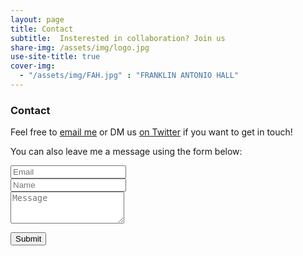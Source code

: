 ```yaml
---
layout: page
title: Contact 
subtitle:  Insterested in collaboration? Join us
share-img: /assets/img/logo.jpg
use-site-title: true
cover-img:
  - "/assets/img/FAH.jpg" : "FRANKLIN ANTONIO HALL"
---
```


<div id="contactme-section">
<h3 id="contact">Contact</h3>
<p>Feel free to <a href="mailto:maoi@ucsd.edu?subject=Hello from Aoi Lab">email me</a> or DM us <a href="https://twitter.com/mikio_aoi">on Twitter</a> if you want to get in touch! </p>

<form action="https://formspree.io/f/xayzdjey" method="POST" class="form" id="contact-form">
  <p>You can also leave me a message using the form below:</p>
  <div class="row">
    <div class="col-6">
      <input type="email" name="_replyto" required="required" class="form-control form-control-lg" placeholder="Email" title="Email">
    </div>
    <div class="col-6">
      <input type="text" name="name" class="form-control form-control-lg" placeholder="Name" title="Name">
    </div>
  </div>
  <input type="hidden" name="_subject" value="You have a new message from Aoi Lab Website">
  <textarea type="text" name="content" class="form-control form-control-lg" placeholder="Message" title="Message" required="required" rows="3"></textarea>
  <input type="text" name="_gotcha" style="display:none">
  <input type="hidden" name="_next" value="?message=Your message was sent successfully, thanks!" />
  
  <button type="submit" class="btn btn-lg btn-primary">Submit</button>
</form>
